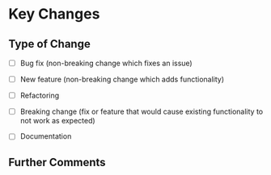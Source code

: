 # Key Changes


## Type of Change
- [ ] Bug fix (non-breaking change which fixes an issue)
- [ ] New feature (non-breaking change which adds functionality)
- [ ] Refactoring
- [ ] Breaking change (fix or feature that would cause existing functionality to not work as expected)
- [ ] Documentation


## Further Comments

